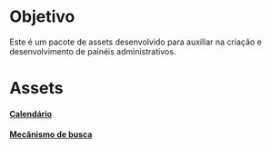 # Objetivo

Este é um pacote de assets desenvolvido para auxiliar na criação e desenvolvimento de painéis administrativos.

# Assets

#### [Calendário](docs/calendario.md)
#### [Mecânismo de busca](docs/busca.md)